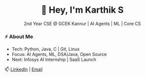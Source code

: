  <h1 align="center">👋 Hey, I'm Karthik S</h1>  
<p align="center">2nd Year CSE @ GCEK Kannur | AI Agents | ML | Core CS</p>  

### ⚡ About Me  
- Tech: Python, Java, C | Git, Linux  
- Focus: AI Agents, ML, DSA/Java, Open Source  
- Next: Infosys AI Internship | SaaS Launch  

📫 [LinkedIn](#) | [Email](#)
